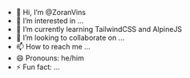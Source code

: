 - 👋 Hi, I’m @ZoranVins
- 👀 I’m interested in ...
- 🌱 I’m currently learning TailwindCSS and AlpineJS
- 💞️ I’m looking to collaborate on ...
- 📫 How to reach me ...
- 😄 Pronouns: he/him
- ⚡ Fun fact: ...

<!---
ZoranVins/ZoranVins is a ✨ special ✨ repository because its `README.md` (this file) appears on your GitHub profile.
You can click the Preview link to take a look at your changes.
--->
